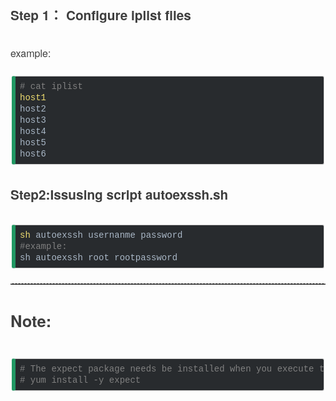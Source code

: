 <div class="output_wrapper" id="output_wrapper_id" style="font-size: 16px; color: rgb(62, 62, 62); line-height: 1.6; word-spacing: 0px; letter-spacing: 0px; font-family: 'Helvetica Neue', Helvetica, 'Hiragino Sans GB', 'Microsoft YaHei', Arial, sans-serif;"><h3 id="hstep1configureiplistfiles" style="color: inherit; line-height: inherit; padding: 0px; margin: 1.5em 0px; font-weight: bold; font-size: 1.3em;"><span style="font-size: inherit; color: inherit; line-height: inherit; margin: 0px; padding: 0px;">Step 1： Configure iplist files</span></h3>
<p style="font-size: inherit; color: inherit; line-height: inherit; padding: 0px; margin: 1.5em 0px;">example:</p>
<pre style="font-size: inherit; color: inherit; line-height: inherit; margin: 0px; padding: 0px;"><code class="hljs nginx" style="overflow-wrap: break-word; margin: 0px 2px; line-height: 18px; font-size: 14px; font-weight: normal; word-spacing: 0px; letter-spacing: 0px; font-family: Consolas, Inconsolata, Courier, monospace; border-radius: 3px; border-width: 1px 1px 1px 6px; border-style: solid; border-color: rgb(204, 204, 204) rgb(204, 204, 204) rgb(204, 204, 204) rgb(33, 152, 99); color: rgb(169, 183, 198); background: rgb(40, 43, 46); overflow-x: auto; padding: 0.5em; white-space: pre !important; word-wrap: normal !important; word-break: normal !important; overflow: auto !important; display: -webkit-box !important;"><span class="hljs-comment" style="font-size: inherit; line-height: inherit; margin: 0px; padding: 0px; color: rgb(128, 128, 128); word-wrap: inherit !important; word-break: inherit !important;">#&nbsp;cat&nbsp;iplist</span><br><span class="hljs-attribute" style="font-size: inherit; line-height: inherit; margin: 0px; padding: 0px; color: rgb(238, 220, 112); word-wrap: inherit !important; word-break: inherit !important;">host1</span><br>host2<br>host3<br>host4<br>host5<br>host6<br></code></pre>
<h3 id="hstep2issusingscriptautoexsshsh" style="color: inherit; line-height: inherit; padding: 0px; margin: 1.5em 0px; font-weight: bold; font-size: 1.3em;"><span style="font-size: inherit; color: inherit; line-height: inherit; margin: 0px; padding: 0px;">Step2:Issusing script autoexssh.sh</span></h3>
<pre style="font-size: inherit; color: inherit; line-height: inherit; margin: 0px; padding: 0px;"><code class="hljs nginx" style="overflow-wrap: break-word; margin: 0px 2px; line-height: 18px; font-size: 14px; font-weight: normal; word-spacing: 0px; letter-spacing: 0px; font-family: Consolas, Inconsolata, Courier, monospace; border-radius: 3px; border-width: 1px 1px 1px 6px; border-style: solid; border-color: rgb(204, 204, 204) rgb(204, 204, 204) rgb(204, 204, 204) rgb(33, 152, 99); color: rgb(169, 183, 198); background: rgb(40, 43, 46); overflow-x: auto; padding: 0.5em; white-space: pre !important; word-wrap: normal !important; word-break: normal !important; overflow: auto !important; display: -webkit-box !important;"><span class="hljs-attribute" style="font-size: inherit; line-height: inherit; margin: 0px; padding: 0px; color: rgb(238, 220, 112); word-wrap: inherit !important; word-break: inherit !important;">sh</span>&nbsp;autoexssh&nbsp;usernanme&nbsp;password<br><span class="hljs-comment" style="font-size: inherit; line-height: inherit; margin: 0px; padding: 0px; color: rgb(128, 128, 128); word-wrap: inherit !important; word-break: inherit !important;">#example:</span><br>sh&nbsp;autoexssh&nbsp;root&nbsp;rootpassword<br></code></pre>
<hr style="font-size: inherit; color: inherit; line-height: inherit; padding: 0px; height: 1px; margin: 1.5rem 0px; border-right: none; border-bottom: none; border-left: none; border-image: initial; border-top: 1px dashed rgb(165, 165, 165);">
<h1 style="color: inherit; line-height: inherit; padding: 0px; margin: 1.5em 0px; font-weight: bold; font-size: 1.6em;"><span style="font-size: inherit; color: inherit; line-height: inherit; margin: 0px; padding: 0px;">Note:</span></h1>
<pre style="font-size: inherit; color: inherit; line-height: inherit; margin: 0px; padding: 0px;"><code class="hljs apache" style="overflow-wrap: break-word; margin: 0px 2px; line-height: 18px; font-size: 14px; font-weight: normal; word-spacing: 0px; letter-spacing: 0px; font-family: Consolas, Inconsolata, Courier, monospace; border-radius: 3px; border-width: 1px 1px 1px 6px; border-style: solid; border-color: rgb(204, 204, 204) rgb(204, 204, 204) rgb(204, 204, 204) rgb(33, 152, 99); color: rgb(169, 183, 198); background: rgb(40, 43, 46); overflow-x: auto; padding: 0.5em; white-space: pre !important; word-wrap: normal !important; word-break: normal !important; overflow: auto !important; display: -webkit-box !important;"><span class="hljs-comment" style="font-size: inherit; line-height: inherit; margin: 0px; padding: 0px; color: rgb(128, 128, 128); word-wrap: inherit !important; word-break: inherit !important;">#&nbsp;The&nbsp;expect&nbsp;package&nbsp;needs&nbsp;be&nbsp;installed&nbsp;when&nbsp;you&nbsp;execute&nbsp;the&nbsp;autoexssh.sh&nbsp;scripts&nbsp;for&nbsp;every&nbsp;machine</span><br><span class="hljs-comment" style="font-size: inherit; line-height: inherit; margin: 0px; padding: 0px; color: rgb(128, 128, 128); word-wrap: inherit !important; word-break: inherit !important;">#&nbsp;yum&nbsp;install&nbsp;-y&nbsp;expect</span><br></code></pre></div>
